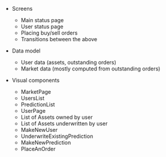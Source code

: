 * Screens
  * Main status page
  * User status page
  * Placing buy/sell orders
  * Transitions between the above

* Data model
  * User data (assets, outstanding orders)
  * Market data (mostly computed from outstanding orders)

* Visual components
  * MarketPage
  * UsersList
  * PredictionList
  * UserPage
   * List of Assets owned by user
   * List of Assets underwritten by user
  * MakeNewUser
  * UnderwriteExistingPrediction
  * MakeNewPrediction
  * PlaceAnOrder
